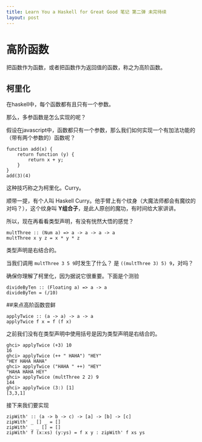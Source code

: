```yaml
---
title: Learn You a Haskell for Great Good 笔记 第二弹 未完待续
layout: post
---
```


# 高阶函数

把函数作为函数，或者把函数作为返回值的函数，称之为高阶函数。

## 柯里化

在haskell中，每个函数都有且只有一个参数。

那么，多参函数是怎么实现的呢？

假设在javascript中，函数都只有一个参数，那么我们如何实现一个有加法功能的（带有两个参数的）函数呢？

    function add(x) {
        return function (y) {
            return x + y;
        }
    }
    add(3)(4)

这种技巧称之为柯里化。Curry。

顺带一提，有个人叫 Haskell Curry。他手臂上有个纹身（大魔法师都会有魔纹的对吗？），这个纹身叫 **Y组合子**，是此人原创的魔功，有时间给大家讲讲。

所以，现在再看看类型声明，有没有恍然大悟的感觉？

    multThree :: (Num a) => a -> a -> a -> a  
    multThree x y z = x * y * z  

类型声明是右结合的。

当我们调用 `multThree 3 5 9`时发生了什么？
是 `((multThree 3) 5) 9`，对吗？

确保你理解了柯里化，因为据说它很重要。下面是个测验

    divideByTen :: (Floating a) => a -> a  
    divideByTen = (/10)  

##来点高阶函数尝鲜

    applyTwice :: (a -> a) -> a -> a  
    applyTwice f x = f (f x)  

之前我们没有在类型声明中使用括号是因为类型声明是右结合的。

    ghci> applyTwice (+3) 10  
    16  
    ghci> applyTwice (++ " HAHA") "HEY"  
    "HEY HAHA HAHA"  
    ghci> applyTwice ("HAHA " ++) "HEY"  
    "HAHA HAHA HEY"  
    ghci> applyTwice (multThree 2 2) 9  
    144  
    ghci> applyTwice (3:) [1]  
    [3,3,1]  

接下来我们要实现

    zipWith' :: (a -> b -> c) -> [a] -> [b] -> [c]  
    zipWith' _ [] _ = []  
    zipWith' _ _ [] = []  
    zipWith' f (x:xs) (y:ys) = f x y : zipWith' f xs ys  

